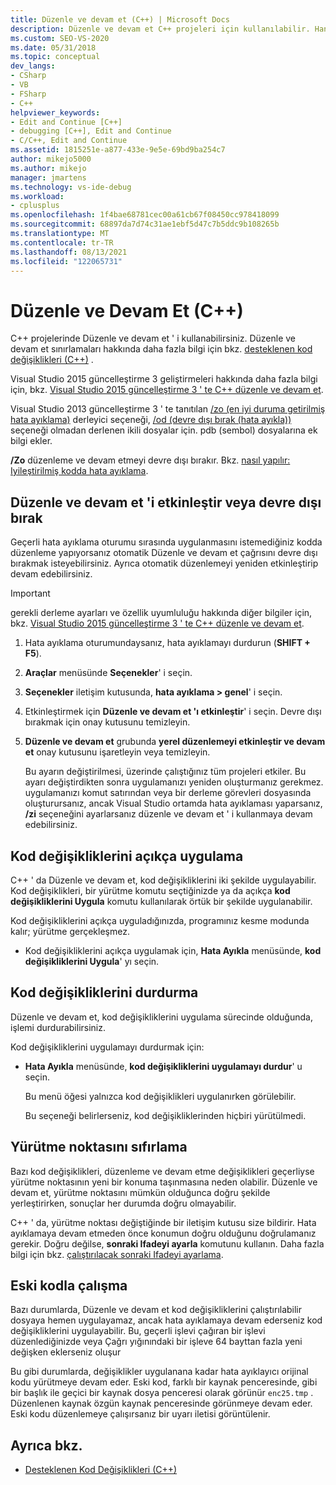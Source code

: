 ```yaml
---
title: Düzenle ve devam et (C++) | Microsoft Docs
description: Düzenle ve devam et C++ projeleri için kullanılabilir. Hangi düzenlemelerin desteklendiğini ve düzenlemelerinizin ne zaman uygulandığını nasıl denetleyebileceğinizi öğrenin.
ms.custom: SEO-VS-2020
ms.date: 05/31/2018
ms.topic: conceptual
dev_langs:
- CSharp
- VB
- FSharp
- C++
helpviewer_keywords:
- Edit and Continue [C++]
- debugging [C++], Edit and Continue
- C/C++, Edit and Continue
ms.assetid: 1815251e-a877-433e-9e5e-69bd9ba254c7
author: mikejo5000
ms.author: mikejo
manager: jmartens
ms.technology: vs-ide-debug
ms.workload:
- cplusplus
ms.openlocfilehash: 1f4bae68781cec00a61cb67f08450cc978418099
ms.sourcegitcommit: 68897da7d74c31ae1ebf5d47c7b5ddc9b108265b
ms.translationtype: MT
ms.contentlocale: tr-TR
ms.lasthandoff: 08/13/2021
ms.locfileid: "122065731"
---
```

# <a name="edit-and-continue-c"></a>Düzenle ve Devam Et (C++)
C++ projelerinde Düzenle ve devam et ' i kullanabilirsiniz. Düzenle ve devam et sınırlamaları hakkında daha fazla bilgi için bkz. [desteklenen kod değişiklikleri (C++)](../debugger/supported-code-changes-cpp.md) .

Visual Studio 2015 güncelleştirme 3 geliştirmeleri hakkında daha fazla bilgi için, bkz. [Visual Studio 2015 güncelleştirme 3 ' te C++ düzenle ve devam et](https://devblogs.microsoft.com/cppblog/c-edit-and-continue-in-visual-studio-2015-update-3/).

 Visual Studio 2013 güncelleştirme 3 ' te tanıtılan [/zo (en iyi duruma getirilmiş hata ayıklama)](/cpp/build/reference/zo-enhance-optimized-debugging) derleyici seçeneği, [/od (devre dışı bırak (hata ayıkla))](/cpp/build/reference/od-disable-debug) seçeneği olmadan derlenen ikili dosyalar için. pdb (sembol) dosyalarına ek bilgi ekler.

 **/Zo** düzenleme ve devam etmeyi devre dışı bırakır. Bkz. [nasıl yapılır: Iyileştirilmiş kodda hata ayıklama](../debugger/how-to-debug-optimized-code.md).

## <a name="enable-or-disable-edit-and-continue"></a><a name="BKMK_Enable_or_disable_automatic_invocation_of_Edit_and_Continue"></a> Düzenle ve devam et 'i etkinleştir veya devre dışı bırak
 Geçerli hata ayıklama oturumu sırasında uygulanmasını istemediğiniz kodda düzenleme yapıyorsanız otomatik Düzenle ve devam et çağrısını devre dışı bırakmak isteyebilirsiniz. Ayrıca otomatik düzenlemeyi yeniden etkinleştirip devam edebilirsiniz.

> [!IMPORTANT]
> gerekli derleme ayarları ve özellik uyumluluğu hakkında diğer bilgiler için, bkz. [Visual Studio 2015 güncelleştirme 3 ' te C++ düzenle ve devam et](https://devblogs.microsoft.com/cppblog/c-edit-and-continue-in-visual-studio-2015-update-3/).

1. Hata ayıklama oturumundaysanız, hata ayıklamayı durdurun (**SHIFT + F5**).

2. **Araçlar** menüsünde **Seçenekler**' i seçin.

3. **Seçenekler** iletişim kutusunda, **hata ayıklama > genel**' i seçin.

4. Etkinleştirmek için **Düzenle ve devam et 'ı etkinleştir**' i seçin. Devre dışı bırakmak için onay kutusunu temizleyin.

5. **Düzenle ve devam et** grubunda **yerel düzenlemeyi etkinleştir ve devam et** onay kutusunu işaretleyin veya temizleyin.

   Bu ayarın değiştirilmesi, üzerinde çalıştığınız tüm projeleri etkiler. Bu ayarı değiştirdikten sonra uygulamanızı yeniden oluşturmanız gerekmez. uygulamanızı komut satırından veya bir derleme görevleri dosyasında oluşturursanız, ancak Visual Studio ortamda hata ayıklaması yaparsanız, **/zi** seçeneğini ayarlarsanız düzenle ve devam et ' i kullanmaya devam edebilirsiniz.

## <a name="how-to-apply-code-changes-explicitly"></a><a name="BKMK_How_to_apply_code_changes_explicitly"></a> Kod değişikliklerini açıkça uygulama
 C++ ' da Düzenle ve devam et, kod değişikliklerini iki şekilde uygulayabilir. Kod değişiklikleri, bir yürütme komutu seçtiğinizde ya da açıkça **kod değişikliklerini Uygula** komutu kullanılarak örtük bir şekilde uygulanabilir.

 Kod değişikliklerini açıkça uyguladığınızda, programınız kesme modunda kalır; yürütme gerçekleşmez.

- Kod değişikliklerini açıkça uygulamak için, **Hata Ayıkla** menüsünde, **kod değişikliklerini Uygula**' yı seçin.

## <a name="how-to-stop-code-changes"></a><a name="BKMK_How_to_stop_code_changes"></a> Kod değişikliklerini durdurma
 Düzenle ve devam et, kod değişikliklerini uygulama sürecinde olduğunda, işlemi durdurabilirsiniz.

 Kod değişikliklerini uygulamayı durdurmak için:

- **Hata Ayıkla** menüsünde, **kod değişikliklerini uygulamayı durdur**' u seçin.

  Bu menü öğesi yalnızca kod değişiklikleri uygulanırken görülebilir.

  Bu seçeneği belirlerseniz, kod değişikliklerinden hiçbiri yürütülmedi.

## <a name="how-to-reset-the-point-of-execution"></a><a name="BKMK_How_to_reset_the_point_of_execution"></a> Yürütme noktasını sıfırlama
 Bazı kod değişiklikleri, düzenleme ve devam etme değişiklikleri geçerliyse yürütme noktasının yeni bir konuma taşınmasına neden olabilir. Düzenle ve devam et, yürütme noktasını mümkün olduğunca doğru şekilde yerleştirirken, sonuçlar her durumda doğru olmayabilir.

 C++ ' da, yürütme noktası değiştiğinde bir iletişim kutusu size bildirir. Hata ayıklamaya devam etmeden önce konumun doğru olduğunu doğrulamanız gerekir. Doğru değilse, **sonraki Ifadeyi ayarla** komutunu kullanın. Daha fazla bilgi için bkz. [çalıştırılacak sonraki Ifadeyi ayarlama](./navigating-through-code-with-the-debugger.md#BKMK_Set_the_next_statement_to_execute).

## <a name="how-to-work-with-stale-code"></a><a name="BKMK_How_to_work_with_stale_code"></a> Eski kodla çalışma
 Bazı durumlarda, Düzenle ve devam et kod değişikliklerini çalıştırılabilir dosyaya hemen uygulayamaz, ancak hata ayıklamaya devam ederseniz kod değişikliklerini uygulayabilir. Bu, geçerli işlevi çağıran bir işlevi düzenlediğinizde veya Çağrı yığınındaki bir işleve 64 bayttan fazla yeni değişken eklerseniz oluşur

 Bu gibi durumlarda, değişiklikler uygulanana kadar hata ayıklayıcı orijinal kodu yürütmeye devam eder. Eski kod, farklı bir kaynak penceresinde, gibi bir başlık ile geçici bir kaynak dosya penceresi olarak görünür `enc25.tmp` . Düzenlenen kaynak özgün kaynak penceresinde görünmeye devam eder. Eski kodu düzenlemeye çalışırsanız bir uyarı iletisi görüntülenir.

## <a name="see-also"></a>Ayrıca bkz.
- [Desteklenen Kod Değişiklikleri (C++)](../debugger/supported-code-changes-cpp.md)